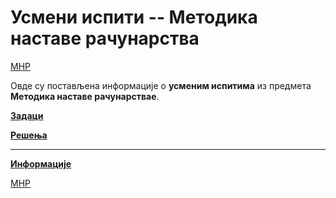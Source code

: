 # Усмени испити -- Методика наставе рачунарства

[МНР](../README.md)

Овде су постављена информације о **усменим испитима** из предмета **Методика наставе рачунарствае**.  

**[Задаци](zadaci/README.md)**

**[Решења](resenja/README.md)**

---

**[Информације](info/README.md)**

[МНР](../README.md)